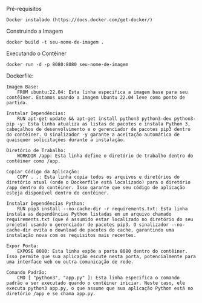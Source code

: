 Pré-requisitos

    Docker instalado (https://docs.docker.com/get-docker/)

Construindo a Imagem

    docker build -t seu-nome-de-imagem .

Executando o Contêiner

    docker run -d -p 8080:8080 seu-nome-de-imagem

Dockerfile:

    Imagem Base:
        FROM ubuntu:22.04: Esta linha especifica a imagem base para seu contêiner. Estamos usando a imagem Ubuntu 22.04 leve como ponto de partida.

    Instalar Dependências:
        RUN apt-get update && apt-get install python3 python3-dev python3-pip -y: Esta linha atualiza as listas de pacotes e instala Python 3, cabeçalhos de desenvolvimento e o gerenciador de pacotes pip3 dentro do contêiner. O sinalizador -y garante a aceitação automática de quaisquer solicitações durante a instalação.

    Diretório de Trabalho:
        WORKDIR /app: Esta linha define o diretório de trabalho dentro do contêiner como /app.

    Copiar Código da Aplicação:
        COPY . .: Esta linha copia todos os arquivos e diretórios do diretório atual (onde o Dockerfile está localizado) para o diretório /app dentro do contêiner. Isso garante que seu código de aplicação esteja disponível dentro do contêiner.

    Instalar Dependências Python:
        RUN pip3 install --no-cache-dir -r requirements.txt: Esta linha instala as dependências Python listadas em um arquivo chamado requirements.txt (que é assumido estar localizado no diretório do seu projeto) usando o gerenciador de pacotes pip3. O sinalizador --no-cache-dir evita o download de pacotes do cache, garantindo uma instalação nova com os requisitos mais recentes.

    Expor Porta:
        EXPOSE 8080: Esta linha expõe a porta 8080 dentro do contêiner. Isso permite que sua aplicação escute nesta porta, potencialmente para uma interface web ou outra comunicação de rede.

    Comando Padrão:
        CMD [ "python3", "app.py" ]: Esta linha especifica o comando padrão a ser executado quando o contêiner iniciar. Neste caso, ele executa python3 app.py, o que assume que sua aplicação Python está no diretório /app e se chama app.py.
